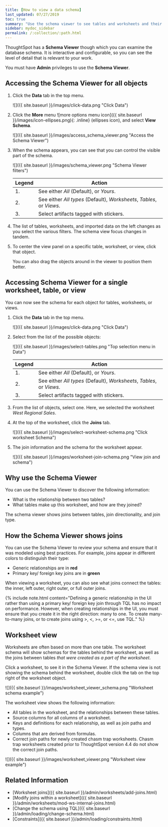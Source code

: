 ```yaml
---
title: [How to view a data schema]
last_updated: 07/27/2019
toc: true
summary: "Use the schema viewer to see tables and worksheets and their relationships. "
sidebar: mydoc_sidebar
permalink: /:collection/:path.html
---
```

ThoughtSpot has a **Schema Viewer** though which you can examine the database schema. It is interactive and configurable, so you can see the level of detail that is relevant to your work.

You must have **Admin** privileges to use the **Schema Viewer**.

## Accessing the Schema Viewer for all objects

1. Click the **Data** tab in the top menu.  

   ![]({{ site.baseurl }}/images/click-data.png "Click Data")

2. Click the **More** menu ![more options menu icon]({{ site.baseurl }}/images/icon-ellipses.png){: .inline} (ellipses icon), and select **View Schema**.

   ![]({{ site.baseurl }}/images/access_schema_viewer.png "Access the Schema Viewer")

3. When the schema appears, you can see that you can control the visible part of the schema.

   ![]({{ site.baseurl }}/images/schema_viewer.png "Schema Viewer filters")


   | Legend | Action |
   | --- | --- |
   | 1. | See either _All_ \(Default\), or _Yours_. |
   | 2. | See either _All types_ \(Default\), _Worksheets_, _Tables_, or _Views_. |
   | 3. | Select artifacts tagged with stickers. |


4. The list of tables, worksheets, and imported data on the left changes as you select the various filters. The schema view focus changes in tandem.

5. To center the view panel on a specific table, worksheet, or view, click that object.

   You can also drag the objects around in the viewer to position them better.

## Accessing Schema Viewer for a single worksheet, table, or view

You can now see the schema for each object for tables, worksheets, or views.

1. Click the **Data** tab in the top menu.  

   ![]({{ site.baseurl }}/images/click-data.png "Click Data")

2. Select from the list of the possible objects:

   ![]({{ site.baseurl }}/images/select-tables.png "Top selection menu in Data")


   | Legend | Action |
   | --- | --- |
   | 1. | See either _All_ \(Default\), or _Yours_. |
   | 2. | See either _All types_ \(Default\), _Worksheets_, _Tables_, or _Views_. |
   | 3. | Select artifacts tagged with stickers. |

3. From the list of objects, select one. Here, we selected the worksheet _West Regional Sales_.

4. At the top of the worksheet, click the **Joins** tab.

   ![]({{ site.baseurl }}/images/select-worksheet-schema.png "Click worksheet Schema")

5. The join information and the schema for the worksheet appear.  

   ![]({{ site.baseurl }}/images/worksheet-join-schema.png "View join and schema")



## Why use the Schema Viewer

You can use the Schema Viewer to discover the following information:

-   What is the relationship between two tables?
-   What tables make up this worksheet, and how are they joined?

The schema viewer shows joins between tables, join directionality, and join type.

<!-- ()
(whether they are Foreign Key to Primary Key, relationship joins, or joins
defined by users through the web interface). Use the **Table** list to find a
specific table or worksheet.-->

## How the Schema Viewer shows joins

You can use the Schema Viewer to review your schema and ensure that it was
modeled using best practices. For example, joins appear in different colors to distinguish their type:

* Generic relationships are in **red**
* Primary key/ foreign key joins are in **green**

When viewing a worksheet, you can also see what joins connect the tables: the inner, left outer, right outer, or full outer joins.

{% include note.html content="Defining a generic relationship in the UI rather than using a primary key/ foreign key join through TQL has no impact on performance. However, when creating relationships in the UI, you must ensure that you create it in the right direction: many to one. To create many-to-many joins, or to create joins using >, <, >=, or <=, use TQL." %}

## Worksheet view

Worksheets are often based on more than one table. The worksheet schema will
show schemas for the tables behind the worksheet, as well as the joins between
tables _that were created as a part of the worksheet_.

Click a worksheet, to see it in the Schema Viewer. If the schema view is not showing the schema behind the worksheet, double click the tab on the top right of the worksheet object.

![]({{ site.baseurl }}/images/worksheet_viewer_schema.png "Worksheet schema example")


The worksheet view shows the following information:

-   All tables in the worksheet, and the relationships between these tables.
-   Source columns for all columns of a worksheet.
-   Keys and definitions for each relationship, as well as join paths and types.
-   Columns that are derived from formulas.
-   Correct join paths for newly created chasm trap worksheets. Chasm trap worksheets created prior to ThoughtSpot version 4.4 do not show the correct join paths.

 ![]({{ site.baseurl }}/images/worksheet_viewer.png "Worksheet view example")

## Related Information

-   [Worksheet joins]({{ site.baseurl }}/admin/worksheets/add-joins.html)
-   [Modify joins within a worksheet]({{ site.baseurl }}/admin/worksheets/mod-ws-internal-joins.html)
-   [Change the schema using TQL]({{ site.baseurl }}/admin/loading/change-schema.html)
-   [Constraints]({{ site.baseurl }}/admin/loading/constraints.html)
